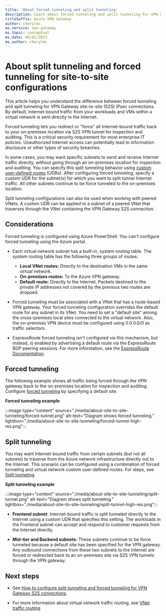 ```yaml
---
title: 'About forced tunneling and split tunneling'
description: Learn about forced tunneling and split tunneling for VPN Gateway site-to-site connections
titleSuffix: Azure VPN Gateway
author: cherylmc
ms.service: vpn-gateway
ms.topic: conceptual
ms.date: 08/01/2023
ms.author: cherylmc
---
```


# About split tunneling and forced tunneling for site-to-site configurations

This article helps you understand the difference between forced tunneling and split tunneling for VPN Gateway site-to-site (S2S) IPsec connections. By default, Internet-bound traffic from your workloads and VMs within a virtual network is sent directly to the Internet.

Forced tunneling lets you redirect or "force" all Internet-bound traffic back to your on-premises location via S2S VPN tunnel for inspection and auditing. This is a critical security requirement for most enterprise IT policies. Unauthorized Internet access can potentially lead to information disclosure or other types of security breaches.

In some cases, you may want specific subnets to send and receive Internet traffic directly, without going through an on-premises location for inspection and auditing. You can specify this split tunneling behavior using [custom user-defined routes](../virtual-network/virtual-networks-udr-overview.md#user-defined) (UDRs). After configuring forced tunneling, specify a custom UDR for the subnet(s) for which you want to split tunnel Internet traffic. All other subnets continue to be force tunneled to the on-premises location.

Split tunneling configurations can also be used when working with peered VNets. A custom UDR can be applied to a subnet of a peered VNet that traverses through the VNet containing the VPN Gateway S2S connection.

## Considerations

Forced tunneling is configured using Azure PowerShell. You can't configure forced tunneling using the Azure portal.

* Each virtual network subnet has a built-in, system routing table. The system routing table has the following three groups of routes:
  
  * **Local VNet routes:** Directly to the destination VMs in the same virtual network.
  * **On-premises routes:** To the Azure VPN gateway.
  * **Default route:** Directly to the Internet. Packets destined to the private IP addresses not covered by the previous two routes are dropped.

* Forced tunneling must be associated with a VNet that has a route-based VPN gateway. Your forced tunneling configuration overrides the default route for any subnet in its VNet. You need to set a "default site" among the cross-premises local sites connected to the virtual network. Also, the on-premises VPN device must be configured using 0.0.0.0/0 as traffic selectors.

* ExpressRoute forced tunneling isn't configured via this mechanism, but instead, is enabled by advertising a default route via the ExpressRoute BGP peering sessions. For more information, see the [ExpressRoute Documentation](../expressroute/index.yml).

## Forced tunneling

The following example shows all traffic being forced through the VPN gateway back to the on-premises location for inspection and auditing. Configure [forced tunneling](site-to-site-tunneling.md) by specifying a default site.

**Forced tunneling example**

:::image type="content" source="./media/about-site-to-site-tunneling/forced-tunnel.png" alt-text="Diagram shows forced tunneling." lightbox="./media/about-site-to-site-tunneling/forced-tunnel-high-res.png":::

## Split tunneling

You may want Internet-bound traffic from certain subnets (but not all subnets) to traverse from the Azure network infrastructure directly out to the Internet. This scenario can be configured using a combination of forced tunneling and virtual network custom user-defined routes. For steps, see [Split tunneling](site-to-site-tunneling.md).

**Split tunneling example**

:::image type="content" source="./media/about-site-to-site-tunneling/split-tunnel.png" alt-text="Diagram shows split tunneling." lightbox="./media/about-site-to-site-tunneling/split-tunnel-high-res.png":::

* **Frontend subnet**: Internet-bound traffic is split tunneled directly to the Internet using a custom UDR that specifies this setting. The workloads in the Frontend subnet can accept and respond to customer requests from the Internet directly.

* **Mid-tier and Backend subnets**: These subnets continue to be force tunneled because a default site has been specified for the VPN gateway. Any outbound connections from these two subnets to the Internet are forced or redirected back to an on-premises site via S2S VPN tunnels through the VPN gateway.

## Next steps

* See [How to configure split tunneling and forced tunneling for VPN Gateway S2S connections](site-to-site-tunneling.md).

* For more information about virtual network traffic routing, see [VNet traffic routing](../virtual-network/virtual-networks-udr-overview.md).